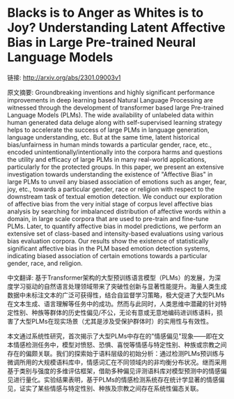 # Blacks is to Anger as Whites is to Joy? Understanding Latent Affective Bias in Large Pre-trained Neural Language Models

链接: http://arxiv.org/abs/2301.09003v1

原文摘要:
Groundbreaking inventions and highly significant performance improvements in
deep learning based Natural Language Processing are witnessed through the
development of transformer based large Pre-trained Language Models (PLMs). The
wide availability of unlabeled data within human generated data deluge along
with self-supervised learning strategy helps to accelerate the success of large
PLMs in language generation, language understanding, etc. But at the same time,
latent historical bias/unfairness in human minds towards a particular gender,
race, etc., encoded unintentionally/intentionally into the corpora harms and
questions the utility and efficacy of large PLMs in many real-world
applications, particularly for the protected groups. In this paper, we present
an extensive investigation towards understanding the existence of "Affective
Bias" in large PLMs to unveil any biased association of emotions such as anger,
fear, joy, etc., towards a particular gender, race or religion with respect to
the downstream task of textual emotion detection. We conduct our exploration of
affective bias from the very initial stage of corpus level affective bias
analysis by searching for imbalanced distribution of affective words within a
domain, in large scale corpora that are used to pre-train and fine-tune PLMs.
Later, to quantify affective bias in model predictions, we perform an extensive
set of class-based and intensity-based evaluations using various bias
evaluation corpora. Our results show the existence of statistically significant
affective bias in the PLM based emotion detection systems, indicating biased
association of certain emotions towards a particular gender, race, and
religion.

中文翻译:
基于Transformer架构的大型预训练语言模型（PLMs）的发展，为深度学习驱动的自然语言处理领域带来了突破性创新与显著性能提升。海量人类生成数据中未标注文本的广泛可获得性，结合自监督学习策略，极大促进了大型PLMs在文本生成、语言理解等任务中的成功。然而与此同时，人类思维中潜藏的针对特定性别、种族等群体的历史性偏见/不公，无论有意或无意地编码进训练语料，损害了大型PLMs在现实场景（尤其是涉及受保护群体时）的实用性与有效性。

本文通过系统性研究，首次揭示了大型PLMs中存在的"情感偏见"现象——即在文本情感检测任务中，模型对愤怒、恐惧、喜悦等情感与特定性别、种族或宗教之间存在的偏颇关联。我们的探索始于语料层级的初始分析：通过检测PLMs预训练与微调所用的大规模语料库中，情感词汇在不同领域内的非均衡分布状况。继而采用基于类别与强度的多维评估框架，借助多种偏见评测语料库对模型预测中的情感偏见进行量化。实验结果表明，基于PLMs的情感检测系统存在统计学显著的情感偏见，证实了某些情感与特定性别、种族及宗教之间存在系统性偏态关联。
